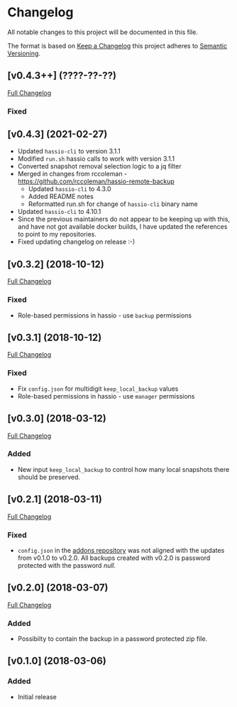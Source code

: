 # Changelog

All notable changes to this project will be documented in this file.

The format is based on [Keep a Changelog][keep-a-changelog] this project adheres to [Semantic Versioning][semantic-versioning].

## [v0.4.3++] (????-??-??)

[Full Changelog](https://github.com/nigelm/hassio-remote-backup/compare/v0.3.2...master)

### Fixed

## [v0.4.3] (2021-02-27)

- Updated `hassio-cli` to version 3.1.1
- Modified `run.sh` hassio calls to work with version 3.1.1
- Converted snapshot removal selection logic to a jq filter
- Merged in changes from rccoleman - https://github.com/rccoleman/hassio-remote-backup
    - Updated `hassio-cli` to 4.3.0
    - Added README notes
    - Reformatted run.sh for change of `hassio-cli` binary name
- Updated `hassio-cli` to 4.10.1
- Since the previous maintainers do not appear to be keeping up with this, and
  have not got available docker builds, I have updated the references to point
  to my repositories.
- Fixed updating changelog on release :-)

## [v0.3.2] (2018-10-12)

[Full Changelog](https://github.com/overkill32/hassio-remote-backup/compare/v0.3.1...v0.3.2)

### Fixed

- Role-based permissions in hassio - use `backup` permissions

## [v0.3.1] (2018-10-12)

[Full Changelog](https://github.com/overkill32/hassio-remote-backup/compare/v0.3.0...v0.3.1)

### Fixed

- Fix `config.json` for multidigit `keep_local_backup` values
- Role-based permissions in hassio - use `manager` permissions

## [v0.3.0] (2018-03-12)

[Full Changelog](https://github.com/overkill32/hassio-remote-backup/compare/v0.2.1...v0.3.0)

### Added

- New input `keep_local_backup` to control how many local snapshots there should be preserved.

## [v0.2.1] (2018-03-11)

[Full Changelog](https://github.com/overkill32/hassio-remote-backup/compare/v0.2.0...v0.2.1)

### Fixed

- `config.json` in the [addons repository][addons-repo] was not aligned with the updates from v0.1.0 to v0.2.0. All backups created with v0.2.0 is password protected with the password _null_.


## [v0.2.0] (2018-03-07)

[Full Changelog](https://github.com/overkill32/hassio-remote-backup/compare/v0.1.0...v0.2.0)

### Added

- Possibilty to contain the backup in a password protected zip file.

## [v0.1.0] (2018-03-06)

### Added

- Initial release

[keep-a-changelog]: http://keepachangelog.com/en/1.0.0/
[semantic-versioning]: http://semver.org/spec/v2.0.0.html
[addons-repo]: https://github.com/overkill32/hassio-addons/blob/master/remote-backup/config.json
